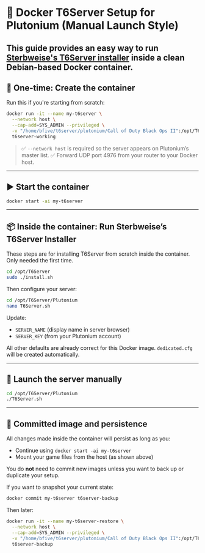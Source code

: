 # 🐧 Docker T6Server Setup for Plutonium (Manual Launch Style)

This guide provides an easy way to run [Sterbweise's T6Server installer](https://github.com/Sterbweise/T6Server) inside a clean Debian-based Docker container.
---

## 🧱 One-time: Create the container
Run this if you're starting from scratch:

```bash
docker run -it --name my-t6server \
  --network host \
  --cap-add=SYS_ADMIN --privileged \
  -v "/home/bfive/t6server/plutonium/Call of Duty Black Ops II":/opt/T6Server/Game \
  t6server-working
```

> ✅ `--network host` is required so the server appears on Plutonium’s master list.
> ✅ Forward UDP port 4976 from your router to your Docker host.

---

## ▶️ Start the container

```bash
docker start -ai my-t6server
```

---

## 📦 Inside the container: Run Sterbweise’s T6Server Installer

These steps are for installing T6Server from scratch inside the container. Only needed the first time.

```bash
cd /opt/T6Server
sudo ./install.sh
```

Then configure your server:

```bash
cd /opt/T6Server/Plutonium
nano T6Server.sh
```

Update:
- `SERVER_NAME` (display name in server browser)
- `SERVER_KEY` (from your Plutonium account)

All other defaults are already correct for this Docker image. `dedicated.cfg` will be created automatically.

---

## 🚀 Launch the server manually

```bash
cd /opt/T6Server/Plutonium
./T6Server.sh
```

---

## 🔁 Committed image and persistence

All changes made inside the container will persist as long as you:
- Continue using `docker start -ai my-t6server`
- Mount your game files from the host (as shown above)

You do **not** need to commit new images unless you want to back up or duplicate your setup.

If you want to snapshot your current state:

```bash
docker commit my-t6server t6server-backup
```

Then later:

```bash
docker run -it --name my-t6server-restore \
  --network host \
  --cap-add=SYS_ADMIN --privileged \
  -v "/home/bfive/t6server/plutonium/Call of Duty Black Ops II":/opt/T6Server/Game \
  t6server-backup
```
